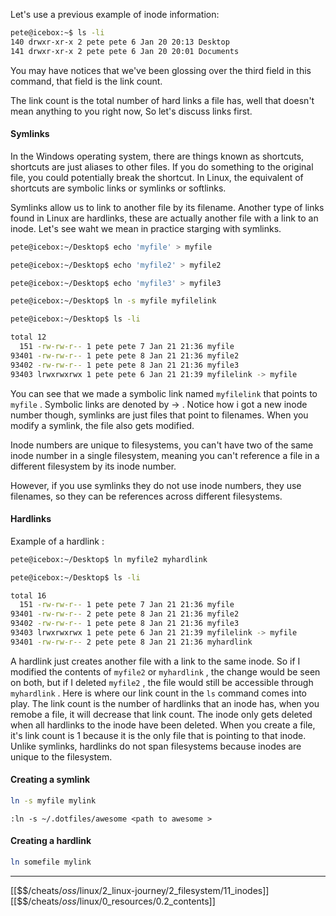 Let's use a previous example of inode information: 

``` bash
pete@icebox:~$ ls -li
140 drwxr-xr-x 2 pete pete 6 Jan 20 20:13 Desktop
141 drwxr-xr-x 2 pete pete 6 Jan 20 20:01 Documents
```

You may have notices that we've been glossing over the third field in this command, 
that field is the link count. 

The link count is the total number of hard links a file has, 
well that doesn't mean anything to you right now, 
So let's discuss links first. 

#### Symlinks
In the Windows operating system, 
there are things known as shortcuts, 
shortcuts are just aliases to other files.
If you do something to the original file, 
you could potentially break the shortcut. 
In Linux, the equivalent of shortcuts are symbolic links or symlinks or softlinks.

Symlinks allow us to link to another file by its filename. 
Another type of links found in Linux are hardlinks, 
these are actually another file with a link to an inode. 
Let's see waht we mean in practice starging with symlinks. 

``` bash
pete@icebox:~/Desktop$ echo 'myfile' > myfile

pete@icebox:~/Desktop$ echo 'myfile2' > myfile2

pete@icebox:~/Desktop$ echo 'myfile3' > myfile3

pete@icebox:~/Desktop$ ln -s myfile myfilelink

pete@icebox:~/Desktop$ ls -li

total 12
  151 -rw-rw-r-- 1 pete pete 7 Jan 21 21:36 myfile
93401 -rw-rw-r-- 1 pete pete 8 Jan 21 21:36 myfile2
93402 -rw-rw-r-- 1 pete pete 8 Jan 21 21:36 myfile3
93403 lrwxrwxrwx 1 pete pete 6 Jan 21 21:39 myfilelink -> myfile

```

You can see that we made a symbolic link named `myfilelink` that points to `myfile` .
Symbolic links are denoted by -> . 
Notice how i got a new inode number though,
symlinks are just files that point to filenames. 
When you modify a symlink, 
the file also gets modified. 

Inode numbers are unique to filesystems, 
you can't have two of the same inode number in a single filesystem, 
meaning you can't reference a file in a different filesystem by its inode number. 

However, if you use symlinks they do not use inode numbers, 
they use filenames, 
so they can be references across different filesystems. 

#### Hardlinks
Example of a hardlink : 

``` bash
pete@icebox:~/Desktop$ ln myfile2 myhardlink

pete@icebox:~/Desktop$ ls -li

total 16
  151 -rw-rw-r-- 1 pete pete 7 Jan 21 21:36 myfile
93401 -rw-rw-r-- 2 pete pete 8 Jan 21 21:36 myfile2
93402 -rw-rw-r-- 1 pete pete 8 Jan 21 21:36 myfile3
93403 lrwxrwxrwx 1 pete pete 6 Jan 21 21:39 myfilelink -> myfile
93401 -rw-rw-r-- 2 pete pete 8 Jan 21 21:36 myhardlink

```

A hardlink just creates another file with a link to the same inode.
So if I modified the contents of `myfile2` or `myhardlink` ,
the change would be seen on both, 
but if I deleted `myfile2` ,
the file would still be accessible through `myhardlink` .
Here is where our link count in the `ls` command comes into play. 
The link count is the number of hardlinks that an inode has, 
when you remobe a file, 
it will decrease that link count. 
The inode only gets deleted when all hardlinks to the inode have been deleted. 
When you create a file, 
it's link count is 1 because it is the only file that is pointing to that inode. 
Unlike symlinks, hardlinks do not span filesystems because inodes are unique to the filesystem.

#### Creating a symlink

``` bash
ln -s myfile mylink
```

`:ln -s ~/.dotfiles/awesome <path to awesome >`

#### Creating a hardlink

``` bash 
ln somefile mylink
```

---
[[$$$/$cheats/$oss/$linux/2_linux-journey/2_filesystem/11_inodes]]
[[$$$/$cheats/$oss/$linux/0_resources/0.2_contents]]
